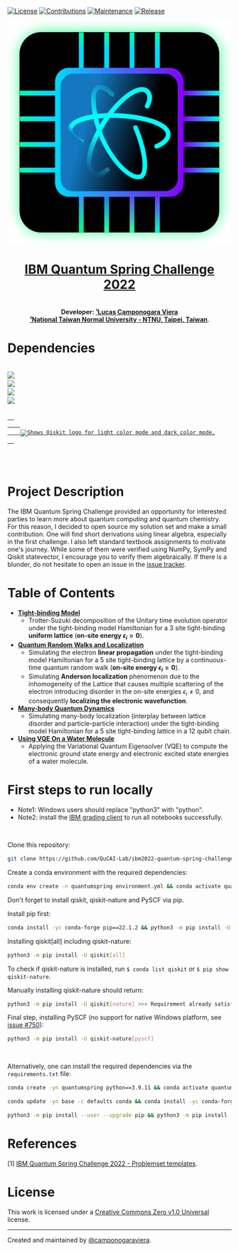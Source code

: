 <!-- Badges: -->
[![License](https://img.shields.io/github/license/QuCAI-Lab/ibm2022-quantum-spring-challenge.svg?logo=CreativeCommons&style=flat-square)](https://github.com/QuCAI-Lab/ibm2022-quantum-spring-challenge/blob/dev/LICENSE.md)
[![Contributions](https://img.shields.io/badge/contributions-welcome-orange?style=flat-square)](https://github.com/QuCAI-Lab/ibm2022-quantum-spring-challenge/pulls)
[![Maintenance](https://img.shields.io/badge/Maintained%3F-yes-green.svg)](https://github.com/QuCAI-Lab/ibm2022-quantum-spring-challenge/graphs/commit-activity)
[![Release](https://img.shields.io/github/release/QuCAI-Lab/ibm2022-quantum-spring-challenge.svg)](https://github.com/QuCAI-Lab/ibm2022-quantum-spring-challenge/releases)

<!-- Logo: -->
<div align="center">
  <a href="https://qucai-lab.github.io/"><img src="https://github.com/QuCAI-Lab/qucai-lab.github.io/blob/main/assets/QuCAI-Lab.png" height="500" width="500" /></a>
</div>

<!-- Title: -->
<div align="center">
  <h1> <a href="https://challenges.quantum-computing.ibm.com/spring-2022"> IBM Quantum Spring Challenge 2022 </a></h1>
</div>
<br>

<!-- Author: -->
<div align="center">
  <b>Developer: <a target="_blank" href="https://github.com/camponogaraviera">¹Lucas Camponogara Viera</a></b>
<br>
<b><a target="_blank" href="https://en.ntnu.edu.tw/">¹National Taiwan Normal University - NTNU, Taipei, Taiwan</a></b>.
<br>
</div>


<!-- Dependencies: -->
# Dependencies
<code>
<a href="https://www.python.org/" target="_blank" rel="noopener noreferrer"><img height="27" src="https://www.python.org/static/img/python-logo.png"></a>
<a href="https://numpy.org/" target="_blank" rel="noopener noreferrer"><img height="27" src="https://numpy.org/images/logo.svg"></a>
<a href="https://matplotlib.org" target="_blank" rel="noopener noreferrer"><img height="27" src="https://matplotlib.org/_static/images/logo2.svg"></a>
<a href="https://pyscf.org/" target="_blank" rel="noopener noreferrer"><img height="27" src="https://pyscf.org/_images/pyscf-logo.png"></a>
<a href="https://qiskit.org/" target="_blank" rel="noopener noreferrer">
  <picture>
    <source media="(prefers-color-scheme: dark)" srcset="https://qiskit.org/documentation/stable/0.19/_static/logo.png">
    <img alt="Shows Qiskit logo for light color mode and dark color mode." src="https://upload.wikimedia.org/wikipedia/commons/thumb/5/51/Qiskit-Logo.svg/1200px-Qiskit-Logo.svg.png" height="27">
  </picture>
</a>
</code>
<br>
<br>
  

# Project Description

The IBM Quantum Spring Challenge provided an opportunity for interested parties to learn more about quantum computing and quantum chemistry. For this reason, I decided to open source my solution set and make a small contribution. One will find short derivations using linear algebra, especially in the first challenge. I also left standard textbook assignments to motivate one's journey. While some of them were verified using NumPy, SymPy and Qiskit statevector, I encourage you to verify them algebraically. If there is a blunder, do not hesitate to open an issue in the [issue tracker](https://github.com/QuCAI-Lab/ibm2022-quantum-spring-challenge/issues).
  
  
# Table of Contents

- **[Tight-binding Model](https://github.com/QuCAI-Lab/ibm2022-quantum-spring-challenge/blob/dev/exercise1/solution1.ipynb)**
  - Trotter-Suzuki decomposition of the Unitary time evolution operator under the tight-binding model Hamiltonian for a 3 site tight-binding **uniform lattice** (**on-site energy $\epsilon_i = 0$**).
- **[Quantum Random Walks and Localization](https://github.com/QuCAI-Lab/ibm2022-quantum-spring-challenge/blob/dev/exercise2/solution2.ipynb)**
  - Simulating the electron **linear propagation** under the tight-binding model Hamiltonian for a 5 site tight-binding lattice by a continuous-time quantum random walk (**on-site energy $\epsilon_i = 0$**). 
  - Simulating **Anderson localization** phenomenon due to the inhomogeneity of the Lattice that causes multiple scattering of the electron introducing disorder in the on-site energies $\epsilon_i \neq 0$, and consequently **localizing the electronic wavefunction**.
- **[Many-body Quantum Dynamics](https://github.com/QuCAI-Lab/ibm2022-quantum-spring-challenge/blob/dev/exercise3/solution3.ipynb)**
  - Simulating many-body localization (interplay between lattice disorder and particle-particle interaction) under the tight-binding model Hamiltonian for a 5 site tight-binding lattice in a 12 qubit chain.
- **[Using VQE On a Water Molecule](https://github.com/QuCAI-Lab/ibm2022-quantum-spring-challenge/blob/dev/exercise4/solution4.ipynb)**
  - Applying the Variational Quantum Eigensolver (VQE) to compute the electronic ground state energy and electronic excited state energies of a water molecule.
  
  
# First steps to run locally

- Note1: Windows users should replace "python3" with "python".
- Note2: install the [IBM grading client](https://github.com/qiskit-community/Quantum-Challenge-Grader#run-locally) to run all notebooks successfully.
  
<br>
  
Clone this repository:
```bash
git clone https://github.com/QuCAI-Lab/ibm2022-quantum-spring-challenge.git && cd ibm2022-quantum-spring-challenge
```
Create a conda environment with the required dependencies:
```bash
conda env create -n quantumspring environment.yml && conda activate quantumspring
```
Don't forget to install qiskit, qiskit-nature and PySCF via pip. 

Install pip first:
```bash
conda install -yc conda-forge pip==22.1.2 && python3 -m pip install -U --upgrade pip
```
Installing qiskit[all] including qiskit-nature:
```bash
python3 -m pip install -U qiskit[all]
```
To check if qiskit-nature is installed, run `$ conda list qiskit` or `$ pip show qiskit-nature`. 
  
Manually installing qiskit-nature should return:
```bash
python3 -m pip install -U qiskit[nature] >>> Requirement already satisfied
```
Final step, installing PySCF (no support for native Windows platform, see [issue #750](https://github.com/pyscf/pyscf/issues/750)):
```bash
python3 -m pip install -U qiskit-nature[pyscf]
```

  
<br>
  
Alternatively, one can install the required dependencies via the `requirements.txt` file:
```bash
conda create -yn quantumspring python==3.9.11 && conda activate quantumspring
```
```bash
conda update -yn base -c defaults conda && conda install -yc conda-forge pip==22.1.2
```
```bash
python3 -m pip install --user --upgrade pip && python3 -m pip install -r requirements.txt
```

  
# References
  
\[1] [IBM Quantum Spring Challenge 2022 - Problemset templates](https://github.com/qiskit-community/ibm-quantum-spring-challenge-2022).
  
  
# License

This work is licensed under a [Creative Commons Zero v1.0 Universal](LICENSE) license.

<hr>

Created and maintained by [@camponogaraviera][1].

[1]: https://github.com/camponogaraviera

